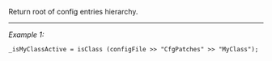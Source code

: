 Return root of config entries hierarchy.


---
*Example 1:*
```sqf
_isMyClassActive = isClass (configFile >> "CfgPatches" >> "MyClass");
```